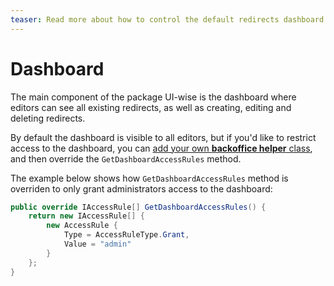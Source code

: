 ```yaml
---
teaser: Read more about how to control the default redirects dashboard.
---
```


# Dashboard

The main component of the package UI-wise is the dashboard where editors can see all existing redirects, as well as creating, editing and deleting redirects.

By default the dashboard is visible to all editors, but if you'd like to restrict access to the dashboard, you can [add your own **backoffice helper** class](/skybrud.umbraco.redirects/docs/v4/configuration/#backoffice-helper), and then override the `GetDashboardAccessRules` method.

The example below shows how `GetDashboardAccessRules` method is overriden to only grant administrators access to the dashboard:

```csharp
public override IAccessRule[] GetDashboardAccessRules() {
    return new IAccessRule[] {
        new AccessRule {
            Type = AccessRuleType.Grant,
            Value = "admin"
        }
    };
}
```